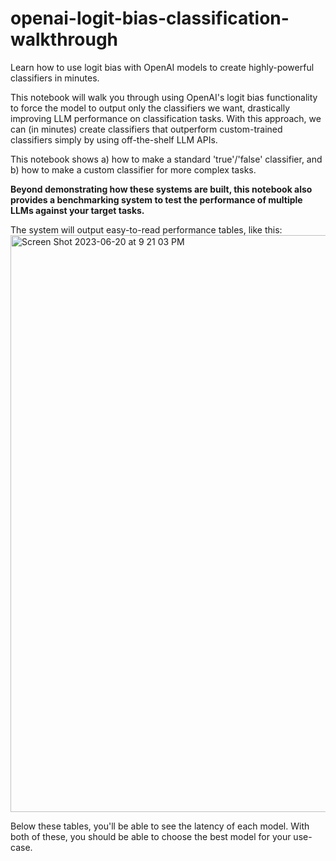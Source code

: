 # openai-logit-bias-classification-walkthrough
Learn how to use logit bias with OpenAI models to create highly-powerful classifiers in minutes.

This notebook will walk you through using OpenAI's logit bias functionality to force the model to output only the classifiers we want, drastically improving LLM performance on classification tasks. With this approach, we can (in minutes) create classifiers that outperform custom-trained classifiers simply by using off-the-shelf LLM APIs.

This notebook shows a) how to make a standard 'true'/'false' classifier, and b) how to make a custom classifier for more complex tasks.

**Beyond demonstrating how these systems are built, this notebook also provides a benchmarking system to test the performance of multiple LLMs against your target tasks.**

The system will output easy-to-read performance tables, like this:
<img width="923" alt="Screen Shot 2023-06-20 at 9 21 03 PM" src="https://github.com/mshumer/openai-logit-bias-classification-walkthrough/assets/41550495/64eed7d5-8389-47bc-a844-41f6571de469">

Below these tables, you'll be able to see the latency of each model. With both of these, you should be able to choose the best model for your use-case.
